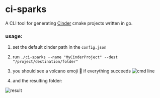 # ci-sparks
A CLI tool for generating [Cinder](https://libcinder.org/) cmake projects written in go.

### usage:
1. set the default cinder path in the `config.json`
2. run `./ci-sparks --name "MyCinderProject" --dest "/project/destination/folder"`
3. you should see a volcano emoji 🌋 if everything succeeds
![cmd line](https://github.com/Hperigo/ci-sparks/blob/master/_cmd_line.png "terminal screenshot")

4. and the resulting folder:

![ result ](https://github.com/Hperigo/ci-sparks/blob/master/_result.png "result")
